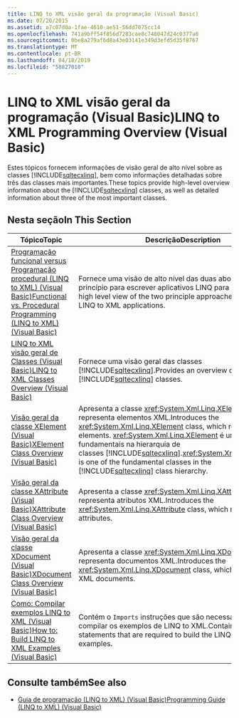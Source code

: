 ```yaml
---
title: LINQ to XML visão geral da programação (Visual Basic)
ms.date: 07/20/2015
ms.assetid: a7c07d0a-1fae-4610-ae51-56dd7075cc14
ms.openlocfilehash: 741a9bff54f856d7283cae8c748047d24c0377a0
ms.sourcegitcommit: 0be8a279af6d8a43e03141e349d3efd5d35f8767
ms.translationtype: MT
ms.contentlocale: pt-BR
ms.lasthandoff: 04/18/2019
ms.locfileid: "58827010"
---
```

# <a name="linq-to-xml-programming-overview-visual-basic"></a><span data-ttu-id="66ae0-102">LINQ to XML visão geral da programação (Visual Basic)</span><span class="sxs-lookup"><span data-stu-id="66ae0-102">LINQ to XML Programming Overview (Visual Basic)</span></span>
<span data-ttu-id="66ae0-103">Estes tópicos fornecem informações de visão geral de alto nível sobre as classes [!INCLUDE[sqltecxlinq](~/includes/sqltecxlinq-md.md)], bem como informações detalhadas sobre três das classes mais importantes.</span><span class="sxs-lookup"><span data-stu-id="66ae0-103">These topics provide high-level overview information about the [!INCLUDE[sqltecxlinq](~/includes/sqltecxlinq-md.md)] classes, as well as detailed information about three of the most important classes.</span></span>  
  
## <a name="in-this-section"></a><span data-ttu-id="66ae0-104">Nesta seção</span><span class="sxs-lookup"><span data-stu-id="66ae0-104">In This Section</span></span>  
  
|<span data-ttu-id="66ae0-105">Tópico</span><span class="sxs-lookup"><span data-stu-id="66ae0-105">Topic</span></span>|<span data-ttu-id="66ae0-106">Descrição</span><span class="sxs-lookup"><span data-stu-id="66ae0-106">Description</span></span>|  
|-----------|-----------------|  
|[<span data-ttu-id="66ae0-107">Programação funcional versus Programação procedural (LINQ to XML) (Visual Basic)</span><span class="sxs-lookup"><span data-stu-id="66ae0-107">Functional vs. Procedural Programming (LINQ to XML) (Visual Basic)</span></span>](../../../../visual-basic/programming-guide/concepts/linq/functional-vs-procedural-programming-linq-to-xml.md)|<span data-ttu-id="66ae0-108">Fornece uma visão de alto nível das duas abordagens de princípio para escrever aplicativos LINQ para XML.</span><span class="sxs-lookup"><span data-stu-id="66ae0-108">Provides a high level view of the two principle approaches to writing LINQ to XML applications.</span></span>|  
|[<span data-ttu-id="66ae0-109">LINQ to XML visão geral de Classes (Visual Basic)</span><span class="sxs-lookup"><span data-stu-id="66ae0-109">LINQ to XML Classes Overview (Visual Basic)</span></span>](../../../../visual-basic/programming-guide/concepts/linq/linq-to-xml-classes-overview.md)|<span data-ttu-id="66ae0-110">Fornece uma visão geral das classes [!INCLUDE[sqltecxlinq](~/includes/sqltecxlinq-md.md)].</span><span class="sxs-lookup"><span data-stu-id="66ae0-110">Provides an overview of the [!INCLUDE[sqltecxlinq](~/includes/sqltecxlinq-md.md)] classes.</span></span>|  
|[<span data-ttu-id="66ae0-111">Visão geral da classe XElement (Visual Basic)</span><span class="sxs-lookup"><span data-stu-id="66ae0-111">XElement Class Overview (Visual Basic)</span></span>](../../../../visual-basic/programming-guide/concepts/linq/xelement-class-overview.md)|<span data-ttu-id="66ae0-112">Apresenta a classe <xref:System.Xml.Linq.XElement>, que representa elementos XML.</span><span class="sxs-lookup"><span data-stu-id="66ae0-112">Introduces the <xref:System.Xml.Linq.XElement> class, which represents XML elements.</span></span> <span data-ttu-id="66ae0-113"><xref:System.Xml.Linq.XElement> é uma das classes fundamentais na hierarquia de classes [!INCLUDE[sqltecxlinq](~/includes/sqltecxlinq-md.md)].</span><span class="sxs-lookup"><span data-stu-id="66ae0-113"><xref:System.Xml.Linq.XElement> is one of the fundamental classes in the [!INCLUDE[sqltecxlinq](~/includes/sqltecxlinq-md.md)] class hierarchy.</span></span>|  
|[<span data-ttu-id="66ae0-114">Visão geral da classe XAttribute (Visual Basic)</span><span class="sxs-lookup"><span data-stu-id="66ae0-114">XAttribute Class Overview (Visual Basic)</span></span>](../../../../visual-basic/programming-guide/concepts/linq/xattribute-class-overview.md)|<span data-ttu-id="66ae0-115">Apresenta a classe <xref:System.Xml.Linq.XAttribute>, que representa atributos XML.</span><span class="sxs-lookup"><span data-stu-id="66ae0-115">Introduces the <xref:System.Xml.Linq.XAttribute> class, which represents XML attributes.</span></span>|  
|[<span data-ttu-id="66ae0-116">Visão geral da classe XDocument (Visual Basic)</span><span class="sxs-lookup"><span data-stu-id="66ae0-116">XDocument Class Overview (Visual Basic)</span></span>](../../../../visual-basic/programming-guide/concepts/linq/xdocument-class-overview.md)|<span data-ttu-id="66ae0-117">Apresenta a classe <xref:System.Xml.Linq.XDocument>, que representa documentos XML.</span><span class="sxs-lookup"><span data-stu-id="66ae0-117">Introduces the <xref:System.Xml.Linq.XDocument> class, which represents XML documents.</span></span>|  
|[<span data-ttu-id="66ae0-118">Como: Compilar exemplos LINQ to XML (Visual Basic)</span><span class="sxs-lookup"><span data-stu-id="66ae0-118">How to: Build LINQ to XML Examples (Visual Basic)</span></span>](../../../../visual-basic/programming-guide/concepts/linq/how-to-build-linq-to-xml-examples.md)|<span data-ttu-id="66ae0-119">Contém o `Imports` instruções que são necessários para compilar os exemplos de LINQ to XML.</span><span class="sxs-lookup"><span data-stu-id="66ae0-119">Contains the `Imports` statements that are required to build the LINQ to XML examples.</span></span>|  
  
## <a name="see-also"></a><span data-ttu-id="66ae0-120">Consulte também</span><span class="sxs-lookup"><span data-stu-id="66ae0-120">See also</span></span>

- [<span data-ttu-id="66ae0-121">Guia de programação (LINQ to XML) (Visual Basic)</span><span class="sxs-lookup"><span data-stu-id="66ae0-121">Programming Guide (LINQ to XML) (Visual Basic)</span></span>](../../../../visual-basic/programming-guide/concepts/linq/programming-guide-linq-to-xml.md)
